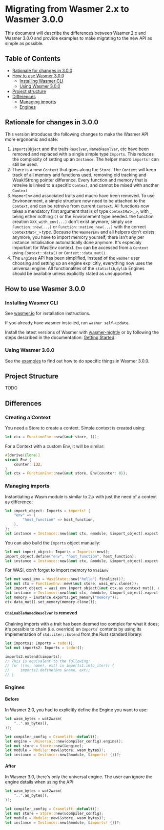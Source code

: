 # Migrating from Wasmer 2.x to Wasmer 3.0.0

This document will describe the differences between Wasmer 2.x and Wasmer 3.0.0
and provide examples to make migrating to the new API as simple as possible.

## Table of Contents

- [Rationale for changes in 3.0.0](#rationale-for-changes-in-300)
- [How to use Wasmer 3.0.0](#how-to-use-wasmer-300)
  - [Installing Wasmer CLI](#installing-wamser-cli)
  - [Using Wasmer 3.0.0](#using-wamser-300)
- [Project structure](#project-structure)
- [Differences](#differences)
  - [Managing imports](#managing-imports)
  - [Engines](#engines)

## Rationale for changes in 3.0.0

This version introduces the following changes to make the Wasmer API more ergonomic and safe:

1. `ImportsObject` and the traits `Resolver`, `NamedResolver`, etc have been removed and replaced with a single simple type `Imports`. This reduces the complexity of setting up an `Instance`. The helper macro `imports!` can still be used.
2. There is a new `Context` that goes along the `Store`. The `Context` will keep track of all memory and functions used, removing old tracking and Weak/Strong pointer difference. Every function and memory that is retreive is linked to a specific `Context`, and cannot be mixed with another `Context`
3. `WasmerEnv` and associated traits and macro have been removed. To use Environenment, a simple structure now need to be attached to the `Context`, and can be retreive from current `Context`. All functions now takes a mendatory first argument that is of type `ContextMut<_>`, with `_` being either nothing `()` or the Environement type needed. the function creation `XXX_with_env(...)` don't exist anymore, simply use `Function::new(...)` or `Function::native_new(...)` with the correct `ContextMut<_>` type. Because the `WasmerEnv` and all helpers don't exists anymore, you have to import memory yourself, there isn't any per instance initialisation automatically done anymore. It's especialy important for WasiEnv context. `Env` can be accessed from a `Context` using `Context::data()` or `Context::data_mut()`.
4. The `Engine`s API has been simplified, Instead of the `wasmer` user choosing and setting up an engine explicitly, everything now uses the universal engine. All functionalites of the `staticlib`,`dylib` Engines should be available unless explicitly stated as unsupported.

## How to use Wasmer 3.0.0

### Installing Wasmer CLI

See [wasmer.io] for installation instructions.

If you already have wasmer installed, run `wasmer self-update`.

Install the latest versions of Wasmer with [wasmer-nightly] or by following the
steps described in the documentation: [Getting Started][getting-started].

### Using Wasmer 3.0.0

See the [examples] to find out how to do specific things in Wasmer 3.0.0.

## Project Structure

TODO

## Differences

### Creating a Context

You need a Store to create a context. Simple context is created using:

```rust
let ctx = FunctionEnv::new(&mut store, ());
```

For a Context with a custom Env, it will be similar:

```rust
#[derive(Clone)]
struct Env {
    counter: i32,
}
let ctx = FunctionEnv::new(&mut store, Env{counter: 0});
```

### Managing imports

Instantiating a Wasm module is similar to 2.x with just the need of a context as difference:

```rust
let import_object: Imports = imports! {
    "env" => {
        "host_function" => host_function,
    },
};
let instance = Instance::new(&mut ctx, &module, &import_object).expect("Could not instantiate module.");
```

You can also build the `Imports` object manually:

```rust
let mut import_object: Imports = Imports::new();
import_object.define("env", "host_function", host_function);
let instance = Instance::new(&mut ctx, &module, &import_object).expect("Could not instantiate module.");
```

For WASI, don't forget to import memory to `WasiEnv`

```rust
let mut wasi_env = WasiState::new("hello").finalize()?;
let mut ctx = FunctionEnv::new(&mut store, wasi_env.clone());
let import_object = wasi_env.import_object(&mut ctx.as_context_mut(), &module)?;
let instance = Instance::new(&mut ctx, &module, &import_object).expect("Could not instantiate module.");
let memory = instance.exports.get_memory("memory")?;
ctx.data_mut().set_memory(memory.clone());
```

#### `ChainableNamedResolver` is removed

Chaining imports with a trait has been deemed too complex for what it does; it's possible to chain (i.e. override) an `Imports`' contents by using its implementation of `std::iter::Extend`  from the Rust standard library:

```rust
let imports1: Imports = todo!();
let mut imports2: Imports = todo!();

imports2.extend(&imports);
// This is equivalent to the following:
// for ((ns, name), ext) in imports1.into_iter() {
//     imports2.define(&ns &name, ext);
// }
```

### Engines

#### Before

In Wasmer 2.0, you had to explicitly define the Engine you want to use:

```rust
let wasm_bytes = wat2wasm(
    "..".as_bytes(),
)?;

let compiler_config = Cranelift::default();
let engine = Universal::new(compiler_config).engine();
let mut store = Store::new(&engine);
let module = Module::new(&store, wasm_bytes)?;
let instance = Instance::new(&module, &imports! {})?;
```

#### After

In Wasmer 3.0, there's only the universal engine. The user can ignore the engine details when using the API:

```rust
let wasm_bytes = wat2wasm(
    "..".as_bytes(),
)?;

let compiler_config = Cranelift::default();
let mut store = Store::new(&compiler_config);
let module = Module::new(&store, wasm_bytes)?;
let instance = Instance::new(&module, &imports! {})?;
```

[examples]: https://docs.wasmer.io/integrations/examples
[wasmer]: https://crates.io/crates/wasmer
[wasmer-wasi]: https://crates.io/crates/wasmer-wasi
[wasmer-emscripten]: https://crates.io/crates/wasmer-emscripten
[wasmer-compiler]: https://crates.io/crates/wasmer-compiler
[wasmer.io]: https://wasmer.io
[wasmer-nightly]: https://github.com/wasmerio/wasmer-nightly/
[getting-started]: https://docs.wasmer.io/ecosystem/wasmer/getting-started
[instance-example]: https://docs.wasmer.io/integrations/examples/instance
[imports-exports-example]: https://docs.wasmer.io/integrations/examples/imports-and-exports
[host-functions-example]: https://docs.wasmer.io/integrations/examples/host-functions
[memory]: https://docs.wasmer.io/integrations/examples/memory
[memory-pointers]: https://docs.wasmer.io/integrations/examples/memory-pointers
[host-functions]: https://docs.wasmer.io/integrations/examples/host-functions
[errors]: https://docs.wasmer.io/integrations/examples/errors
[exit-early]: https://docs.wasmer.io/integrations/examples/exit-early
